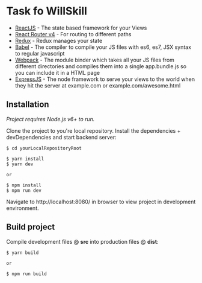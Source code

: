 # Task fo WillSkill

- [ReactJS](https://reactjs.org/) - The state based framework for your Views
- [React Router v4](https://reacttraining.com/react-router/web/guides/philosophy) - For routing to different paths
- [Redux](https://redux.js.org/introduction) - Redux manages your state
- [Babel](https://babeljs.io/) - The compiler to compile your JS files with es6, es7, JSX syntax to regular javascript
- [Webpack](https://webpack.js.org/) - The module binder which takes all your JS files from different directories and compiles them into a single app.bundle.js so you can include it in a HTML page
- [ExpressJS](https://expressjs.com/) - The node framework to serve your views to the world when they hit the server at example.com or example.com/awesome.html

## Installation
*Project requires Node.js v6+ to run.*

Clone the project to you're local repository. Install the dependencies + devDependencies and start backend server:
```
$ cd yourLocalRepositoryRoot

$ yarn install
$ yarn dev

or

$ npm install
$ npm run dev
```

Navigate to http://localhost:8080/ in browser to view project in development environment.

## Build project
Compile development files @ **src** into production files @ **dist**:
```
$ yarn build

or

$ npm run build
```
